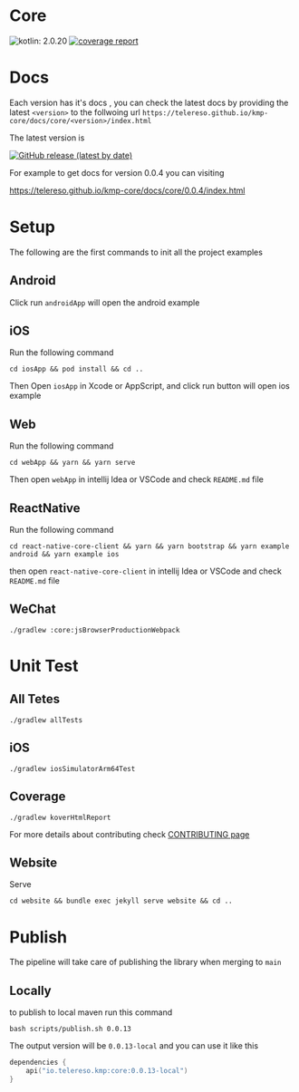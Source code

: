 # Core
![kotlin: 2.0.20](https://img.shields.io/badge/kotlin-2.0.20-blue?logo=kotlin)
[![coverage report](https://telereso.github.io/kmp-core/tests/kover/badge.svg)](https://telereso.github.io/kmp-core/tests/kover) 


# Docs
Each version has it's docs , you can check the latest docs by providing the latest `<version>` to the follwoing url
`https://telereso.github.io/kmp-core/docs/core/<version>/index.html`

The latest version is 

[![GitHub release (latest by date)](https://img.shields.io/github/v/release/telereso/kmp-core)](https://github.com/telereso/kmp-core/releases) 

For example to get docs for version 0.0.4 you can visiting

https://telereso.github.io/kmp-core/docs/core/0.0.4/index.html

# Setup
The following are the first commands to init all the project examples

## Android

Click run `androidApp` will open the android example

## iOS

Run the following command

```shell
cd iosApp && pod install && cd ..
```

Then Open `iosApp` in Xcode or AppScript, and click run button will open ios example

## Web

Run the following command

```shell
cd webApp && yarn && yarn serve
```

Then open `webApp` in intellij Idea or VSCode and check `README.md` file

## ReactNative

Run the following command

```shell
cd react-native-core-client && yarn && yarn bootstrap && yarn example android && yarn example ios
```

then open `react-native-core-client` in intellij Idea or VSCode and check `README.md` file

## WeChat

```shell
./gradlew :core:jsBrowserProductionWebpack
```

# Unit Test

## All Tetes

```shell
./gradlew allTests 
```

## iOS

```shell
./gradlew iosSimulatorArm64Test 
```

## Coverage

```shell
./gradlew koverHtmlReport 
```

For more details about contributing check [CONTRIBUTING page](https://github.com/telereso/kmp-core/blob/main/CONTRIBUTING.md)

## Website

Serve 
```shell
cd website && bundle exec jekyll serve website && cd ..
```

# Publish
The pipeline will take care of publishing the library when merging to `main`

## Locally
to publish to local maven run this command 
```shell
bash scripts/publish.sh 0.0.13
```

The output version will be `0.0.13-local` and you can use it like this 

```kotlin
dependencies {
    api("io.telereso.kmp:core:0.0.13-local")
}
```

